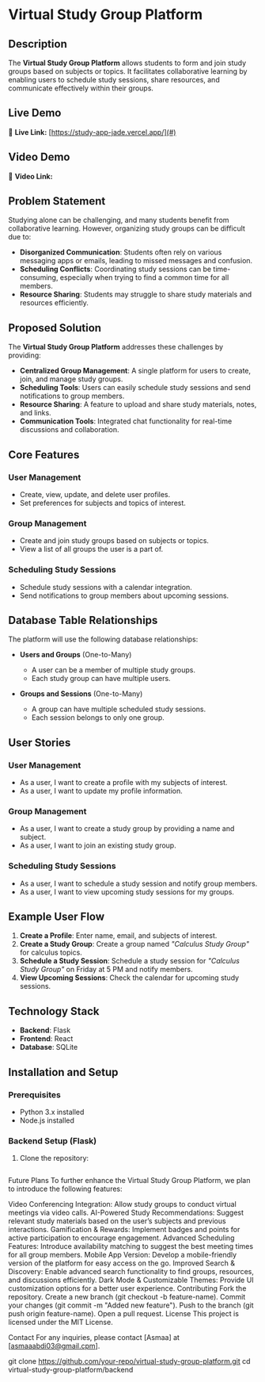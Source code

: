 # Virtual Study Group Platform

## Description
The **Virtual Study Group Platform** allows students to form and join study groups based on subjects or topics. It facilitates collaborative learning by enabling users to schedule study sessions, share resources, and communicate effectively within their groups.

## Live Demo
🔗 **Live Link:** [https://study-app-jade.vercel.app/](#)

## Video Demo
🔗 **Video Link:** [](#)

## Problem Statement
Studying alone can be challenging, and many students benefit from collaborative learning. However, organizing study groups can be difficult due to:

- **Disorganized Communication**: Students often rely on various messaging apps or emails, leading to missed messages and confusion.
- **Scheduling Conflicts**: Coordinating study sessions can be time-consuming, especially when trying to find a common time for all members.
- **Resource Sharing**: Students may struggle to share study materials and resources efficiently.

## Proposed Solution
The **Virtual Study Group Platform** addresses these challenges by providing:

- **Centralized Group Management**: A single platform for users to create, join, and manage study groups.
- **Scheduling Tools**: Users can easily schedule study sessions and send notifications to group members.
- **Resource Sharing**: A feature to upload and share study materials, notes, and links.
- **Communication Tools**: Integrated chat functionality for real-time discussions and collaboration.

## Core Features

### **User Management**
- Create, view, update, and delete user profiles.
- Set preferences for subjects and topics of interest.

### **Group Management**
- Create and join study groups based on subjects or topics.
- View a list of all groups the user is a part of.

### **Scheduling Study Sessions**
- Schedule study sessions with a calendar integration.
- Send notifications to group members about upcoming sessions.

## Database Table Relationships
The platform will use the following database relationships:

- **Users and Groups** (One-to-Many)
  - A user can be a member of multiple study groups.
  - Each study group can have multiple users.

- **Groups and Sessions** (One-to-Many)
  - A group can have multiple scheduled study sessions.
  - Each session belongs to only one group.

## User Stories

### **User Management**
- As a user, I want to create a profile with my subjects of interest.
- As a user, I want to update my profile information.

### **Group Management**
- As a user, I want to create a study group by providing a name and subject.
- As a user, I want to join an existing study group.

### **Scheduling Study Sessions**
- As a user, I want to schedule a study session and notify group members.
- As a user, I want to view upcoming study sessions for my groups.

## Example User Flow

1. **Create a Profile**: Enter name, email, and subjects of interest.
2. **Create a Study Group**: Create a group named *"Calculus Study Group"* for calculus topics.
3. **Schedule a Study Session**: Schedule a study session for *"Calculus Study Group"* on Friday at 5 PM and notify members.
7. **View Upcoming Sessions**: Check the calendar for upcoming study sessions.

## Technology Stack

- **Backend**: Flask
- **Frontend**: React
- **Database**: SQLite

## Installation and Setup

### **Prerequisites**
- Python 3.x installed
- Node.js installed

### **Backend Setup (Flask)**
1. Clone the repository:
   ```sh

Future Plans
To further enhance the Virtual Study Group Platform, we plan to introduce the following features:

Video Conferencing Integration: Allow study groups to conduct virtual meetings via video calls.
AI-Powered Study Recommendations: Suggest relevant study materials based on the user’s subjects and previous interactions.
Gamification & Rewards: Implement badges and points for active participation to encourage engagement.
Advanced Scheduling Features: Introduce availability matching to suggest the best meeting times for all group members.
Mobile App Version: Develop a mobile-friendly version of the platform for easy access on the go.
Improved Search & Discovery: Enable advanced search functionality to find groups, resources, and discussions efficiently.
Dark Mode & Customizable Themes: Provide UI customization options for a better user experience.
Contributing
Fork the repository.
Create a new branch (git checkout -b feature-name).
Commit your changes (git commit -m "Added new feature").
Push to the branch (git push origin feature-name).
Open a pull request.
License
This project is licensed under the MIT License.

Contact
For any inquiries, please contact [Asmaa] at [asmaaabdi03@gmail.cpm].

git clone https://github.com/your-repo/virtual-study-group-platform.git
cd virtual-study-group-platform/backend
